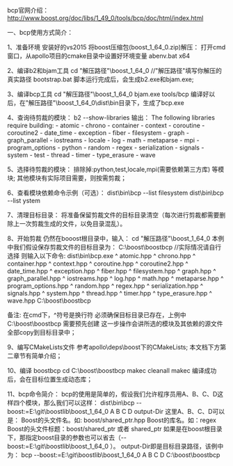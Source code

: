 bcp官网介绍：
http://www.boost.org/doc/libs/1_49_0/tools/bcp/doc/html/index.html


一、bcp使用方式简介：

1、准备环境
安装好的vs2015
将boost压缩包(boost_1_64_0.zip)解压：
打开cmd窗口，从apollo项目的cmake目录中设置好环境变量
abenv.bat x64


2、编译b2和bjam工具
cd   "解压路径"\boost_1_64_0  //"解压路径"填写你解压的真实路径
bootstrap.bat
脚本运行完成后，会生成b2.exe和bjam.exe;


3、编译bcp工具
cd "解压路径"\boost_1_64_0
bjam.exe  tools/bcp
编译好以后，在"解压路径"\boost_1_64_0\dist\bin目录下，生成了bcp.exe


4、查询待剪裁的模块：
b2 --show-libraries
输出：
    The following libraries require building:
        - atomic
        - chrono
        - container
        - context
        - coroutine
        - coroutine2
        - date_time
        - exception
        - fiber
        - filesystem
        - graph
        - graph_parallel
        - iostreams
        - locale
        - log
        - math
        - metaparse
        - mpi
        - program_options
        - python
        - random
        - regex
        - serialization
        - signals
        - system
        - test
        - thread
        - timer
        - type_erasure
        - wave

5、选择待剪裁的模块：
排除掉:python,test,locale,mpi(需要依赖第三方库) 等模块;
其他模块有实际项目需要，则按需剪裁；

6、查看模块依赖命令示例（可选）：
dist\bin\bcp  --list filesystem
dist\bin\bcp  --list ystem

7、清理目标目录：
将准备保留剪裁文件的目标目录清空（每次进行剪裁都需要删除上一次剪裁生成的文件，以免目录混乱）。

8、开始剪裁
仍然在booost根目录中，输入：
cd  "解压路径"\boost_1_64_0
本例中我们假设保存剪裁文件的目标目录为： C:\boost\boostbcp //实际情况请自行选择
则输入以下命令:
    dist\bin\bcp.exe        ^
         atomic.hpp  ^
         chrono.hpp  ^
         container.hpp  ^
         context.hpp  ^
         coroutine.hpp  ^
         coroutine2.hpp  ^
         date_time.hpp  ^
         exception.hpp  ^
         fiber.hpp  ^
         filesystem.hpp  ^
         graph.hpp  ^
         graph_parallel.hpp  ^
         iostreams.hpp  ^
         log.hpp  ^
         math.hpp  ^
         metaparse.hpp  ^
         program_options.hpp  ^
         random.hpp  ^
         regex.hpp  ^
         serialization.hpp  ^
         signals.hpp  ^
         system.hpp  ^
         thread.hpp  ^
         timer.hpp  ^
         type_erasure.hpp  ^
         wave.hpp           C:\boost\boostbcp

备注:
在cmd下，^符号是换行符
必须确保目标目录已存在，上例中  C:\boost\boostbcp 需要预先创建 
这一步操作会讲所选的模块及其依赖的源文件全部copy到目标目录中；

9、编写CMakeLists文件
参考apollo\deps\boost下的CMakeLists;
本文档下方第二章节有简单介绍；

10、编译 boostbcp
cd   C:\boost\boostbcp
makec cleanall
makec
编译成功后，会在目标位置生成动态库；

11、bcp命令简介：
bcp的使用是简单的，假设我们允许程序员用A、B、C、D这样四个模块，那么我们可以这样：
dist\bin\bcp --boost:=E:\git\boostlib\boost_1_64_0   A B C D  output-Dir
这里A、B、C、D可以是：
Boost的头文件名。如: boost/shared_ptr.hpp
Boost的库名。如：regex
Boost的头文件标题：boost/shared_ptr 或者 shared_ptr
如果是在boost根目录下，那指定boost目录的参数也可以省去（--boost:=E:\git\boostlib\boost_1_64_0 ）。
output-Dir即是目标目录路径，该例中为：
bcp --boost:=E:\git\boostlib\boost_1_64_0   A B C D   C:\boost\boostbcp






